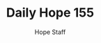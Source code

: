 ---
image: /assets/img/daily-hope-default-artwork.png
title: Daily Hope 155
number: 155
categories:
  - Daily Hope
author: Hope Staff
notes: Daily Hope 155
embed: >-
  EMBED_GOES_HERE
---